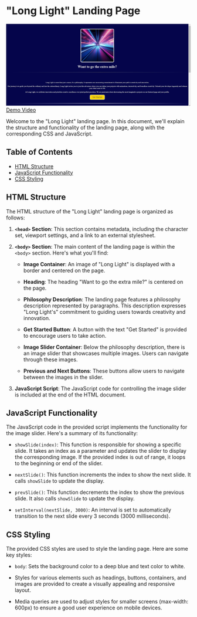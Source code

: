 # "Long Light" Landing Page

![Long Light Logo](/Long_LightsCover.jpg)
[Demo Video](https://long-lights.netlify.app/)

Welcome to the "Long Light" landing page. In this document, we'll explain the structure and functionality of the landing page, along with the corresponding CSS and JavaScript.

## Table of Contents
- [HTML Structure](#html-structure)
- [JavaScript Functionality](#javascript-functionality)
- [CSS Styling](#css-styling)

## HTML Structure <a name="html-structure"></a>

The HTML structure of the "Long Light" landing page is organized as follows:

1. **`<head>` Section**: This section contains metadata, including the character set, viewport settings, and a link to an external stylesheet.

2. **`<body>` Section**: The main content of the landing page is within the `<body>` section. Here's what you'll find:

   - **Image Container**: An image of "Long Light" is displayed with a border and centered on the page.

   - **Heading**: The heading "Want to go the extra mile?" is centered on the page.

   - **Philosophy Description**: The landing page features a philosophy description represented by paragraphs. This description expresses "Long Light's" commitment to guiding users towards creativity and innovation.

   - **Get Started Button**: A button with the text "Get Started" is provided to encourage users to take action.

   - **Image Slider Container**: Below the philosophy description, there is an image slider that showcases multiple images. Users can navigate through these images.

   - **Previous and Next Buttons**: These buttons allow users to navigate between the images in the slider.

3. **JavaScript Script**: The JavaScript code for controlling the image slider is included at the end of the HTML document.

## JavaScript Functionality <a name="javascript-functionality"></a>

The JavaScript code in the provided script implements the functionality for the image slider. Here's a summary of its functionality:

- `showSlide(index)`: This function is responsible for showing a specific slide. It takes an index as a parameter and updates the slider to display the corresponding image. If the provided index is out of range, it loops to the beginning or end of the slider.

- `nextSlide()`: This function increments the index to show the next slide. It calls `showSlide` to update the display.

- `prevSlide()`: This function decrements the index to show the previous slide. It also calls `showSlide` to update the display.

- `setInterval(nextSlide, 3000)`: An interval is set to automatically transition to the next slide every 3 seconds (3000 milliseconds).

## CSS Styling <a name="css-styling"></a>

The provided CSS styles are used to style the landing page. Here are some key styles:

- `body`: Sets the background color to a deep blue and text color to white.

- Styles for various elements such as headings, buttons, containers, and images are provided to create a visually appealing and responsive layout.

- Media queries are used to adjust styles for smaller screens (max-width: 600px) to ensure a good user experience on mobile devices.
